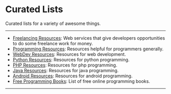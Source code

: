# Curated Lists

Curated lists for a variety of awesome things.

----

- [Freelancing Resources](lists/freelancingres.md): Web services that give developers opportunities to do some freelance work for money.
- [Programming Resources](lists/programmingres.md): Resources helpful for programmers generally.
- [WebDev Resources](lists/webres.md): Resources for web development.
- [Python Resources](lists/pythonres.md): Resources for python programming.
- [PHP Resources](lists/php.md): Resources for php programming.
- [Java Resources](lists/java.md): Resources for java programming.
- [Android Resources](lists/android.md): Resources for android programming.
- [Free Programming Books](lists/books.md): List of free online programming books.

----
